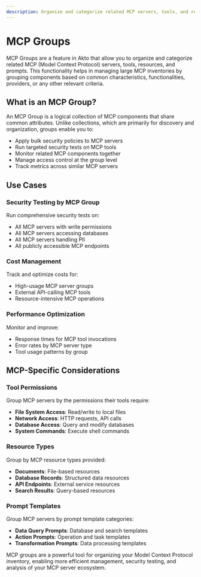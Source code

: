 ```yaml
---
description: Organize and categorize related MCP servers, tools, and resources using MCP Groups.
---
```


# MCP Groups

MCP Groups are a feature in Akto that allow you to organize and categorize related MCP (Model Context Protocol) servers, tools, resources, and prompts. This functionality helps in managing large MCP inventories by grouping components based on common characteristics, functionalities, providers, or any other relevant criteria.

## What is an MCP Group?

An MCP Group is a logical collection of MCP components that share common attributes. Unlike collections, which are primarily for discovery and organization, groups enable you to:

- Apply bulk security policies to MCP servers
- Run targeted security tests on MCP tools
- Monitor related MCP components together
- Manage access control at the group level
- Track metrics across similar MCP servers

## Use Cases

### Security Testing by MCP Group

Run comprehensive security tests on:
- All MCP servers with write permissions
- All MCP servers accessing databases
- All MCP servers handling PII
- All publicly accessible MCP endpoints

### Cost Management

Track and optimize costs for:
- High-usage MCP server groups
- External API-calling MCP tools
- Resource-intensive MCP operations

### Performance Optimization

Monitor and improve:
- Response times for MCP tool invocations
- Error rates by MCP server type
- Tool usage patterns by group

## MCP-Specific Considerations

### Tool Permissions

Group MCP servers by the permissions their tools require:
- **File System Access**: Read/write to local files
- **Network Access**: HTTP requests, API calls
- **Database Access**: Query and modify databases
- **System Commands**: Execute shell commands

### Resource Types

Group by MCP resource types provided:
- **Documents**: File-based resources
- **Database Records**: Structured data resources
- **API Endpoints**: External service resources
- **Search Results**: Query-based resources

### Prompt Templates

Group MCP servers by prompt template categories:
- **Data Query Prompts**: Database and search templates
- **Action Prompts**: Operation and task templates
- **Transformation Prompts**: Data processing templates

MCP groups are a powerful tool for organizing your Model Context Protocol inventory, enabling more efficient management, security testing, and analysis of your MCP server ecosystem.
